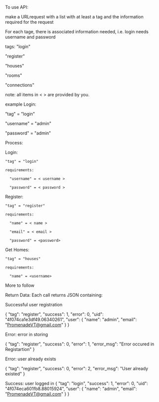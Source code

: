To use API:

make a URLrequest with a list with at least a tag and the information required for the request

For each tage, there is associated information needed, i.e. login needs username and password

tags: 
  "login"
  
  "register"
  
  "houses"
  
  "rooms"
  
  "connections"
  
note: all items in < > are provided by you.

  example Login:
  
  "tag" = "login"
  
  "username" = "admin"
  
  "password" = "admin"
  

Process:

  Login: 
  
    "tag" = "login"
    
    requirements:
    
      "username" = < username >
      
      "password" = < password >
      
      
  Register:
  
    "tag" = "register"
    
    requirements:
    
      "name" = < name >
      
      "email" = < email >
      
      "password" = <password>


  Get Homes:
  
    "tag" = "houses"
    
    requirements:
    
      "name" = <username>
      
      
  More to follow
  
  
  
  Return Data:
  Each call returns JSON containing:
  
  Successful user registration
  
  {
    "tag": "register",
    "success": 1,
    "error": 0,
    "uid": "4f074ca1e3df49.06340261",
    "user": {
        "name": "admin",
        "email": "PromenadeVT@gmail.com"
    }
}

Error: error in storing

{
    "tag": "register",
    "success": 0,
    "error": 1,
    "error_msg": "Error occured in Registartion"
}

Error: user already exists

{
    "tag": "register",
    "success": 0,
    "error": 2,
    "error_msg": "User already existed"
}

Success: user logged in
{
    "tag": "login",
    "success": 1,
    "error": 0,
    "uid": "4f074eca601fb8.88015924",
    "user": {
        "name": "admin",
        "email": "PromenadeVT@gmail.com"
    }
}
